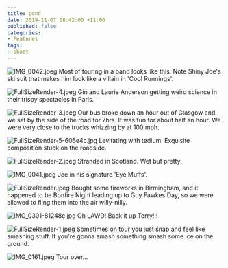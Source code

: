 ```yaml
---
title: pond
date: 2019-11-07 08:42:00 +11:00
published: false
categories:
- Features
tags:
- shoot
---
```


![IMG_0042.jpeg](/uploads/IMG_0042.jpeg)
Most of touring in a band looks like this. Note Shiny Joe's ski suit that makes him look like a villain in 'Cool Runnings'.

![FullSizeRender-4.jpeg](/uploads/FullSizeRender-4.jpeg)
Gin and Laurie Anderson getting weird science in their trispy spectacles in Paris.

![FullSizeRender-3.jpeg](/uploads/FullSizeRender-3.jpeg)
Our bus broke down an hour out of Glasgow and we sat by the side of the road for 7hrs. It was fun for about half an hour. We were very close to the trucks whizzing by at 100 mph.

![FullSizeRender-5-605e4c.jpg](/uploads/FullSizeRender-5-605e4c.jpg)
Levitating with tedium. Exquisite composition stuck on the roadside.

![FullSizeRender-2.jpeg](/uploads/FullSizeRender-2.jpeg)
Stranded in Scotland. Wet but pretty.

![IMG_0041.jpeg](/uploads/IMG_0041.jpeg)
Joe in his signature 'Eye Muffs'.

![FullSizeRender.jpeg](/uploads/FullSizeRender.jpeg)
Bought some fireworks in Birmingham, and it happened to be Bonfire Night leading up to Guy Fawkes Day, so we were allowed to fling them into the air willy-nilly.

![IMG_0301-81248c.jpg](/uploads/IMG_0301-81248c.jpg)
Oh LAWD! Back it up Terry!!!

![FullSizeRender-1.jpeg](/uploads/FullSizeRender-1.jpeg)
Sometimes on tour you just snap and feel like smashing stuff. If you're gonna smash something smash some ice on the ground.

![IMG_0161.jpeg](/uploads/IMG_0161.jpeg)
Tour over...